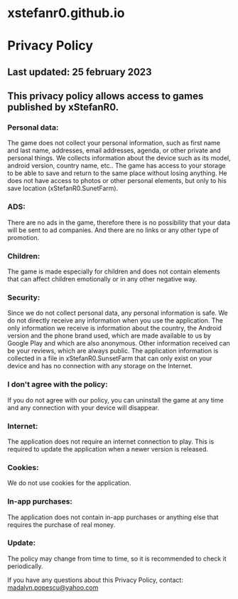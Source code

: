 # xstefanr0.github.io

# Privacy Policy 
## Last updated: 25 february 2023  
## This privacy policy allows access to games published by xStefanR0.

### Personal data: 
The game does not collect your personal information, such as first name and last name, addresses, email addresses, agenda, or other private and personal things. We collects information about the device such as its model, android version, country name, etc.. The game has access to your storage to be able to save and return to the same place without losing anything. He does not have access to photos or other personal elements, but only to his save location (xStefanR0.SunetFarm).

### ADS: 
There are no ads in the game, therefore there is no possibility that your data will be sent to ad companies. And there are no links or any other type of promotion. 

### Children: 
The game is made especially for children and does not contain elements that can affect children emotionally or in any other negative way. 

### Security: 
Since we do not collect personal data, any personal information is safe. We do not directly receive any information when you use the application. The only information we receive is information about the country, the Android version and the phone brand used, which are made available to us by Google Play and which are also anonymous. Other information received can be your reviews, which are always public. The application information is collected in a file in xStefanR0.SunsetFarm that can only exist on your device and has no connection with any storage on the Internet.

### I don't agree with the policy: 
If you do not agree with our policy, you can uninstall the game at any time and any connection with your device will disappear. 

### Internet: 
The application does not require an internet connection to play. This is required to update the application when a newer version is released. 

### Cookies:  
We do not use cookies for the application. 

### In-app purchases: 
The application does not contain in-app purchases or anything else that requires the purchase of real money. 

### Update: 
The policy may change from time to time, so it is recommended to check it periodically. 

 
If you have any questions about this Privacy Policy, contact: madalyn.popescu@yahoo.com 
